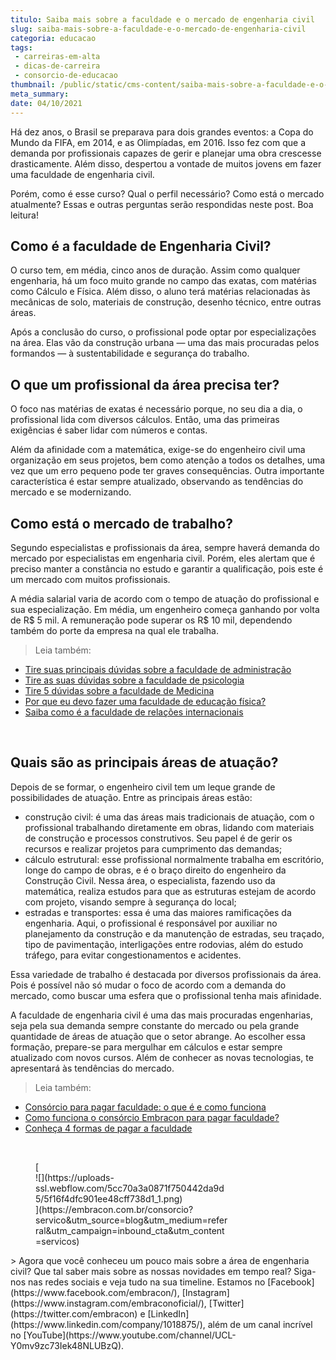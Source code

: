 ```yaml
---
titulo: Saiba mais sobre a faculdade e o mercado de engenharia civil
slug: saiba-mais-sobre-a-faculdade-e-o-mercado-de-engenharia-civil
categoria: educacao
tags:
 - carreiras-em-alta
 - dicas-de-carreira
 - consorcio-de-educacao
thumbnail: /public/static/cms-content/saiba-mais-sobre-a-faculdade-e-o-mercado-de-engenharia-civil.jpeg
meta_summary: 
date: 04/10/2021
---
```

Há dez anos, o Brasil se preparava para dois grandes eventos: a Copa do Mundo da FIFA, em 2014, e as Olimpíadas, em 2016. Isso fez com que a demanda por profissionais capazes de gerir e planejar uma obra crescesse drasticamente. Além disso, despertou a vontade de muitos jovens em fazer uma faculdade de engenharia civil.

Porém, como é esse curso? Qual o perfil necessário? Como está o mercado atualmente? Essas e outras perguntas serão respondidas neste post. Boa leitura!

Como é a faculdade de Engenharia Civil?
---------------------------------------

O curso tem, em média, cinco anos de duração. Assim como qualquer engenharia, há um foco muito grande no campo das exatas, com matérias como Cálculo e Física. Além disso, o aluno terá matérias relacionadas às mecânicas de solo, materiais de construção, desenho técnico, entre outras áreas.

Após a conclusão do curso, o profissional pode optar por especializações na área. Elas vão da construção urbana — uma das mais procuradas pelos formandos — à sustentabilidade e segurança do trabalho.

O que um profissional da área precisa ter?
------------------------------------------

O foco nas matérias de exatas é necessário porque, no seu dia a dia, o profissional lida com diversos cálculos. Então, uma das primeiras exigências é saber lidar com números e contas.

Além da afinidade com a matemática, exige-se do engenheiro civil uma organização em seus projetos, bem como atenção a todos os detalhes, uma vez que um erro pequeno pode ter graves consequências. Outra importante característica é estar sempre atualizado, observando as tendências do mercado e se modernizando.

Como está o mercado de trabalho?
--------------------------------

Segundo especialistas e profissionais da área, sempre haverá demanda do mercado por especialistas em engenharia civil. Porém, eles alertam que é preciso manter a constância no estudo e garantir a qualificação, pois este é um mercado com muitos profissionais.

A média salarial varia de acordo com o tempo de atuação do profissional e sua especialização. Em média, um engenheiro começa ganhando por volta de R$ 5 mil. A remuneração pode superar os R$ 10 mil, dependendo também do porte da empresa na qual ele trabalha.

> Leia também:

- [Tire suas principais dúvidas sobre a faculdade de administração](https://www.embracon.com.br/blog/tire-suas-principais-duvidas-sobre-a-faculdade-de-administracao)
- [Tire as suas dúvidas sobre a faculdade de psicologia](https://www.embracon.com.br/blog/tire-as-suas-duvidas-sobre-a-faculdade-de-psicologia)
- [Tire 5 dúvidas sobre a faculdade de Medicina](https://www.embracon.com.br/blog/tire-5-duvidas-sobre-a-faculdade-de-medicina)
- [Por que eu devo fazer uma faculdade de educação física?](https://www.embracon.com.br/blog/por-que-eu-devo-fazer-uma-faculdade-de-educacao-fisica)
- [Saiba como é a faculdade de relações internacionais](https://www.embracon.com.br/blog/saiba-como-e-a-faculdade-de-relacoes-internacionais)

‍

Quais são as principais áreas de atuação?
-----------------------------------------

Depois de se formar, o engenheiro civil tem um leque grande de possibilidades de atuação. Entre as principais áreas estão:

- construção civil: é uma das áreas mais tradicionais de atuação, com o profissional trabalhando diretamente em obras, lidando com materiais de construção e processos construtivos. Seu papel é de gerir os recursos e realizar projetos para cumprimento das demandas;
- cálculo estrutural: esse profissional normalmente trabalha em escritório, longe do campo de obras, e é o braço direito do engenheiro da Construção Civil. Nessa área, o especialista, fazendo uso da matemática, realiza estudos para que as estruturas estejam de acordo com projeto, visando sempre à segurança do local;
- estradas e transportes: essa é uma das maiores ramificações da engenharia. Aqui, o profissional é responsável por auxiliar no planejamento da construção e da manutenção de estradas, seu traçado, tipo de pavimentação, interligações entre rodovias, além do estudo tráfego, para evitar congestionamentos e acidentes.

Essa variedade de trabalho é destacada por diversos profissionais da área. Pois é possível não só mudar o foco de acordo com a demanda do mercado, como buscar uma esfera que o profissional tenha mais afinidade.

A faculdade de engenharia civil é uma das mais procuradas engenharias, seja pela sua demanda sempre constante do mercado ou pela grande quantidade de áreas de atuação que o setor abrange. Ao escolher essa formação, prepare-se para mergulhar em cálculos e estar sempre atualizado com novos cursos. Além de conhecer as novas tecnologias, te apresentará às tendências do mercado.

> Leia também:

- [Consórcio para pagar faculdade: o que é e como funciona](https://www.embracon.com.br/blog/consorcio-embracon-para-pagar-faculdade)
- [Como funciona o consórcio Embracon para pagar faculdade?](https://www.embracon.com.br/blog/como-funciona-o-consorcio-embracon-para-pagar-faculdade)
- [Conheça 4 formas de pagar a faculdade](https://www.embracon.com.br/blog/conheca-4-formas-de-pagar-a-faculdade)

‍

<figure class="w-richtext-figure-type-image w-richtext-align-center" style="max-width:310px">[<div>![](https://uploads-ssl.webflow.com/5cc70a3a0871f750442da9d5/5f16f4dfc901ee48cff738d1_1.png)</div>](https://embracon.com.br/consorcio?servico&utm_source=blog&utm_medium=referral&utm_campaign=inbound_cta&utm_content=servicos)</figure>> Agora que você conheceu um pouco mais sobre a área de engenharia civil? Que tal saber mais sobre as nossas novidades em tempo real? Siga-nos nas redes sociais e veja tudo na sua timeline. Estamos no [Facebook](https://www.facebook.com/embracon/), [Instagram](https://www.instagram.com/embraconoficial/), [Twitter](https://twitter.com/embracon) e [LinkedIn](https://www.linkedin.com/company/1018875/), além de um canal incrível no [YouTube](https://www.youtube.com/channel/UCL-Y0mv9zc73Iek48NLUBzQ).
